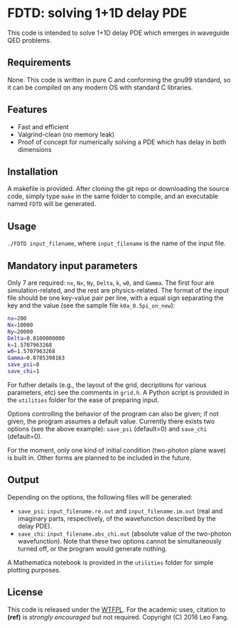 # FDTD: solving 1+1D delay PDE
This code is intended to solve 1+1D delay PDE which emerges in waveguide QED problems.

## Requirements
None. This code is written in pure C and conforming the gnu99 standard, so it can be compiled on any modern OS with standard C libraries.

## Features
* Fast and efficient
* Valgrind-clean (no memory leak)
* Proof of concept for numerically solving a PDE which has delay in both dimensions

## Installation
A makefile is provided. After cloning the git repo or downloading the source code, simply type `make` in the same folder to compile, and an executable named `FDTD` will be generated.

## Usage
`./FDTD input_filename`, where `input_filename` is the name of the input file.

## Mandatory input parameters
Only 7 are required: `nx`, `Nx`, `Ny`, `Delta`, `k`, `w0`, and `Gamma`. The first four are simulation-related, and the rest are physics-related. The format of the input file should be one key-value pair per line, with a equal sign separating the key and the value (see the sample file `k0a_0.5pi_on_new`):
```bash
nx=200
Nx=10000
Ny=20000
Delta=0.0100000000
k=1.5707963268
w0=1.5707963268
Gamma=0.0785398163
save_psi=0
save_chi=1
```
For futher details (e.g., the layout of the grid, decriptions for various parameters, etc) see the comments in `grid.h`. A Python script is provided in the `utilities` folder for the ease of preparing input.

Options controlling the behavior of the program can also be given; if not given, the program assumes a default value. Currently there exists two options (see the above example): `save_psi` (default=0) and `save_chi` (default=0).

For the moment, only one kind of initial condition (two-photon plane wave) is built in. Other forms are planned to be included in the future.

## Output
Depending on the options, the following files will be generated: 
* `save_psi`: `input_filename.re.out` and `input_filename.im.out` (real and imaginary parts, respectively, of the wavefunction described by the delay PDE). 
* `save_chi`: `input_filename.abs_chi.out` (absolute value of the two-photon wavefunction).
Note that these two options cannot be simultaneously turned off, or the program would generate nothing.

A Mathematica notebook is provided in the `utilities` folder for simple plotting purposes.

## License
This code is released under the [WTFPL](http://www.wtfpl.net). For the academic uses, citation to **(ref)** is *strongly encouraged* but not required. Copyright (C) 2016 Leo Fang.

